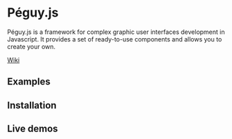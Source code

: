 # Péguy.js
Péguy.js is a framework for complex graphic user interfaces development in Javascript. It provides a set of ready-to-use components and allows you to create your own.

[Wiki](https://github.com/Killfaeh/Peguy.js/wiki)

## Examples

## Installation

## Live demos
